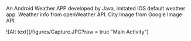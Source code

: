 An Android Weather APP developed by Java, imitated IOS default weather app. Weather info from openWeather API. City Image from Google Image API.


![Alt text](/figures/Capture.JPG?raw = true "Main Activity")
